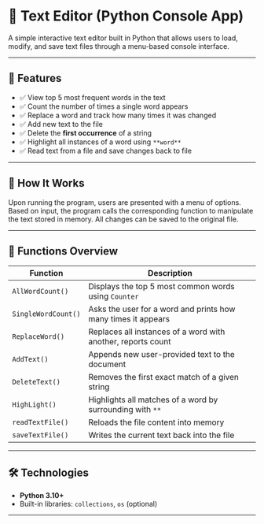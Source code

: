 # 📝 Text Editor (Python Console App)

A simple interactive text editor built in Python that allows users to load, modify, and save text files through a menu-based console interface.

---

## 📌 Features

- ✅ View top 5 most frequent words in the text
- ✅ Count the number of times a single word appears
- ✅ Replace a word and track how many times it was changed
- ✅ Add new text to the file
- ✅ Delete the **first occurrence** of a string
- ✅ Highlight all instances of a word using `**word**`
- ✅ Read text from a file and save changes back to file

---

## 🚀 How It Works

Upon running the program, users are presented with a menu of options. Based on input, the program calls the corresponding function to manipulate the text stored in memory. All changes can be saved to the original file.

---

## 🧠 Functions Overview

| Function           | Description |
|--------------------|-------------|
| `AllWordCount()`   | Displays the top 5 most common words using `Counter` |
| `SingleWordCount()`| Asks the user for a word and prints how many times it appears |
| `ReplaceWord()`    | Replaces all instances of a word with another, reports count |
| `AddText()`        | Appends new user-provided text to the document |
| `DeleteText()`     | Removes the first exact match of a given string |
| `HighLight()`      | Highlights all matches of a word by surrounding with `**` |
| `readTextFile()`   | Reloads the file content into memory |
| `saveTextFile()`   | Writes the current text back into the file |

---

## 🛠 Technologies

- **Python 3.10+**
- Built-in libraries: `collections`, `os` (optional)

---

